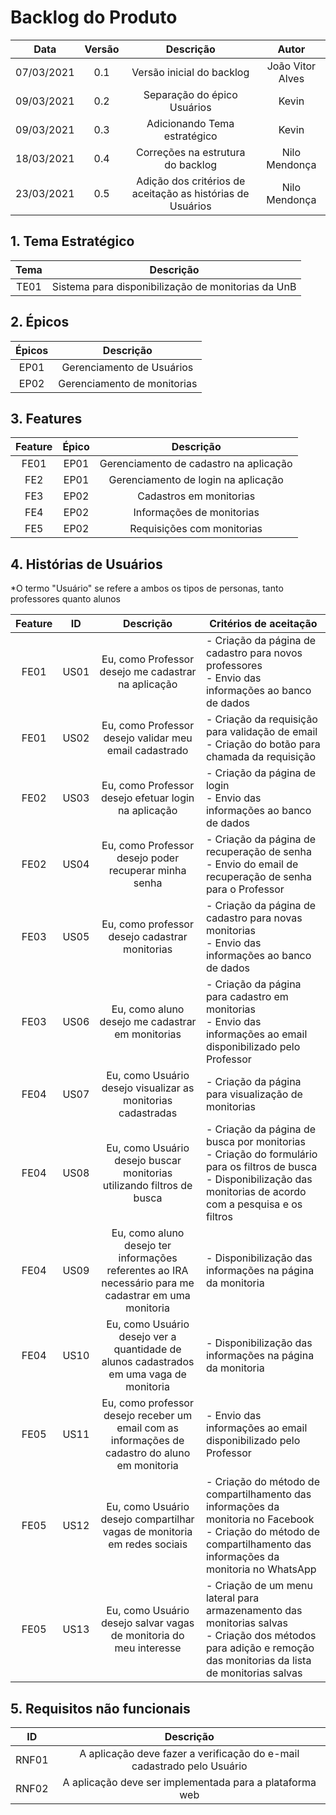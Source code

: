 # Backlog do Produto


|Data|Versão|Descrição|Autor|
|:--:|:--:|:--:|:---:|
| 07/03/2021 | 0.1 | Versão inicial do backlog | João Vitor Alves |
| 09/03/2021 | 0.2 | Separação do épico Usuários | Kevin |
| 09/03/2021 | 0.3 | Adicionando Tema estratégico | Kevin |
| 18/03/2021 | 0.4 | Correções na estrutura do backlog | Nilo Mendonça |
| 23/03/2021 | 0.5 | Adição dos critérios de aceitação as histórias de Usuários | Nilo Mendonça |


## 1. Tema Estratégico
|Tema|Descrição|
|:--:|:--:|
|TE01| Sistema para disponibilização de monitorias da UnB|


## 2. Épicos

|Épicos|Descrição|
|:--:|:--:|
|EP01|Gerenciamento de Usuários|
|EP02|Gerenciamento de monitorias|


## 3. Features

|Feature|Épico|Descrição|
|:--:|:--:|:--:|
|FE01|EP01|  Gerenciamento de cadastro na aplicação |
|FE2|EP01| Gerenciamento de login na aplicação |
|FE3|EP02| Cadastros em monitorias |
|FE4|EP02|  Informações de monitorias |
|FE5|EP02| Requisições com monitorias |


## 4. Histórias de Usuários
*O termo "Usuário" se refere a ambos os tipos de personas, tanto professores quanto alunos

|Feature|ID|Descrição|Critérios de aceitação|
|:--:|-----|:--:|-----|
|FE01|US01| Eu, como Professor desejo me cadastrar na aplicação| - Criação da página de cadastro para novos professores<br>- Envio das informações ao banco de dados |
|FE01|US02|  Eu, como Professor desejo validar meu email cadastrado| - Criação da requisição para validação de email<br>- Criação do botão para chamada da requisição |
|FE02|US03|  Eu, como Professor desejo efetuar login na aplicação| - Criação da página de login<br>- Envio das informações ao banco de dados |
|FE02|US04|  Eu, como Professor desejo poder recuperar minha senha| - Criação da página de recuperação de senha<br>- Envio do email de recuperação de senha para o Professor |
|FE03|US05|  Eu, como professor desejo cadastrar monitorias| - Criação da página de cadastro para novas monitorias<br>- Envio das informações ao banco de dados |
|FE03|US06| Eu, como aluno desejo me cadastrar em monitorias|  - Criação da página para cadastro em monitorias<br>- Envio das informações ao email disponibilizado pelo Professor|
|FE04|US07| Eu, como Usuário desejo visualizar as monitorias cadastradas| - Criação da página para visualização de monitorias |
|FE04|US08| Eu, como Usuário desejo buscar monitorias utilizando filtros de busca| - Criação da página de busca por monitorias<br>- Criação do formulário para os filtros de busca<br>- Disponibilização das monitorias de acordo com a pesquisa e os filtros |
|FE04|US09| Eu, como aluno desejo ter informações referentes ao IRA necessário para me cadastrar em uma monitoria| - Disponibilização das informações na página da monitoria |
|FE04|US10|  Eu, como Usuário desejo ver a quantidade de alunos cadastrados em uma vaga de monitoria|  - Disponibilização das informações na página da monitoria |
|FE05|US11| Eu, como professor desejo receber um email com as informações de cadastro do aluno em monitoria| - Envio das informações ao email disponibilizado pelo Professor |
|FE05|US12|  Eu, como Usuário desejo compartilhar vagas de monitoria em redes sociais| - Criação do método de compartilhamento das informações da monitoria no Facebook<br> - Criação do método de compartilhamento das informações da monitoria no WhatsApp |
|FE05|US13|  Eu, como Usuário desejo salvar vagas de monitoria do meu interesse| - Criação de um menu lateral para armazenamento das monitorias salvas<br>- Criação dos métodos para adição e remoção das monitorias da lista de monitorias salvas |

## 5. Requisitos não funcionais

|ID|Descrição|
|:--:|:--:|
| RNF01 | A aplicação deve fazer a verificação do e-mail cadastrado pelo Usuário |
| RNF02 | A aplicação deve ser implementada para a plataforma web |